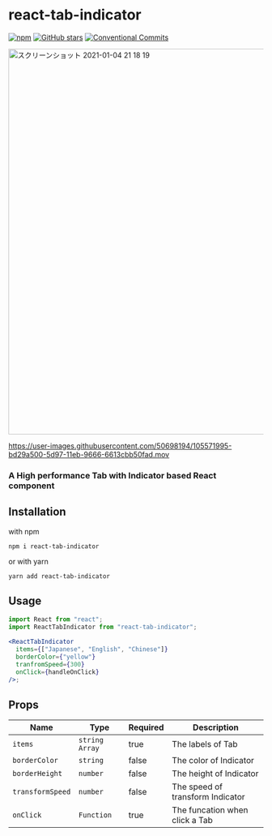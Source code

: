 # react-tab-indicator

[![npm](https://img.shields.io/npm/v/react-tab-indicator.svg)](https://github.com/NagaiKoki/react-tab-indicator)
[![GitHub stars](https://img.shields.io/github/stars/NagaiKoki/react-tab-indicator.svg)](https://github.com/NagaiKoki/react-tab-indicator/stargazers)
[![Conventional Commits](https://img.shields.io/badge/Conventional%20Commits-1.0.0-yellow.svg)](https://conventionalcommits.org)

<img width="761" alt="スクリーンショット 2021-01-04 21 18 19" src="https://user-images.githubusercontent.com/50698194/104807513-e5a72180-5822-11eb-8ae8-2b34cc5312da.png">

https://user-images.githubusercontent.com/50698194/105571995-bd29a500-5d97-11eb-9666-6613cbb50fad.mov

### A High performance Tab with Indicator based React component

## Installation

with npm

```shell
npm i react-tab-indicator
```

or with yarn

```shell
yarn add react-tab-indicator
```

## Usage

```jsx
import React from "react";
import ReactTabIndicator from "react-tab-indicator";

<ReactTabIndicator
  items={["Japanese", "English", "Chinese"]}
  borderColor={"yellow"}
  tranfromSpeed={300}
  onClick={handleOnClick}
/>;
```

## Props

| Name             | Type           | Required | Description                      |
| ---------------- | -------------- | -------- | -------------------------------- |
| `items`          | `string Array` | true     | The labels of Tab                |
| `borderColor`    | `string`       | false    | The color of Indicator           |
| `borderHeight`   | `number`       | false    | The height of Indicator          |
| `transformSpeed` | `number`       | false    | The speed of transform Indicator |
| `onClick`        | `Function`     | true     | The funcation when click a Tab   |
